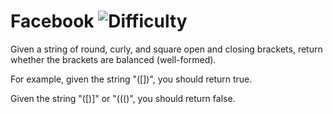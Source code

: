 # Facebook ![Difficulty](https://img.shields.io/badge/-EASY-green)
	
Given a string of round, curly, and square open and closing brackets, return
whether the brackets are balanced (well-formed).
	
For example, given the string "([])[]({})", you should return true.
	
Given the string "([)]" or "((()", you should return false.
	
